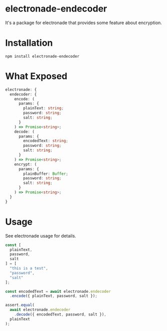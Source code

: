 # electronade-endecoder

It's a package for electronade that provides some feature about encryption.

# Installation
``` shell
npm install electronade-endecoder
```

# What Exposed
``` typescript
electronade: {
  endecoder: {
    encode: (
      params: {
        plainText: string;
        password: string;
        salt: string;
      }
    ) => Promise<string>;
    decode: (
      params: {
        encodedText: string;
        password: string;
        salt: string;
      }
    ) => Promise<string>;
    encrypt: (
      params: {
        plainBuffer: Buffer;
        password: string;
        salt: string;
      }
    ) => Promise<string>;
  }
}
```

# Usage
See electronade usage for details.

``` javascript
const [
  plainText,
  password,
  salt
] = [
  "this is a test",
  "password",
  "salt"
];

const encodedText = await electronade.endecoder
  .encode({ plainText, password, salt });

assert.equal(
  await electronade.endecoder
    .decode({ encodedText, password, salt }),
  plainText
);

```
